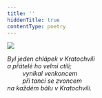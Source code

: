 ```yaml
---
title: ''
hiddenTitle: true
contentType: poetry
---
```


<section>

![](../Images/103.jpg)

_Byl jeden chlápek v Kratochvíli  
a přátelé ho velmi ctili;  
         vynikal venkoncem  
         při tanci se zvoncem  
na každém bálu v Kratochvíli._

</section>
